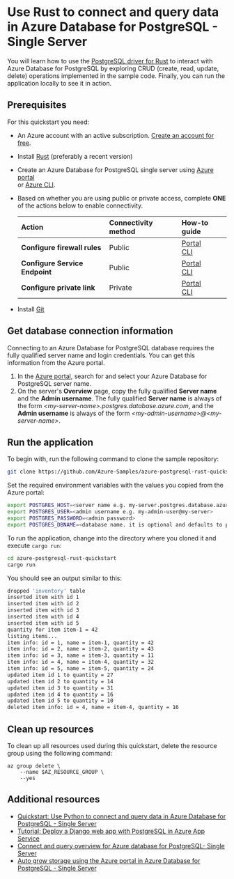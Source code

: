 # Use Rust to connect and query data in Azure Database for PostgreSQL - Single Server

You will learn how to use the [PostgreSQL driver for Rust](https://github.com/sfackler/rust-postgres) to interact with Azure Database for PostgreSQL by exploring CRUD (create, read, update, delete) operations implemented in the sample code. Finally, you can run the application locally to see it in action.

## Prerequisites
For this quickstart you need:

- An Azure account with an active subscription. [Create an account for free](https://azure.microsoft.com/free/?WT.mc_id=data-12578-abhishgu).
- Install [Rust](https://www.rust-lang.org/tools/install) (preferably a recent version)
- Create an Azure Database for PostgreSQL single server using [Azure portal](https://docs.microsoft.com/azure/postgresql/quickstart-create-server-database-portal?WT.mc_id=data-12578-abhishgu) <br/> or [Azure CLI](https://docs.microsoft.com/azure/postgresql/quickstart-create-server-database-azure-cli?WT.mc_id=data-12578-abhishgu).
- Based on whether you are using public or private access, complete **ONE** of the actions below to enable connectivity.

  |Action| Connectivity method|How-to guide|
  |:--------- |:--------- |:--------- |
  | **Configure firewall rules** | Public | [Portal](https://docs.microsoft.com/azure/postgresql/howto-manage-firewall-using-portal?WT.mc_id=data-12578-abhishgu) <br/> [CLI](https://docs.microsoft.com/azure/postgresql/howto-manage-firewall-using-cli?WT.mc_id=data-12578-abhishgu)|
  | **Configure Service Endpoint** | Public | [Portal](https://docs.microsoft.com/azure/postgresql/howto-manage-vnet-using-portal?WT.mc_id=data-12578-abhishgu) <br/> [CLI](https://docs.microsoft.com/azure/postgresql/howto-manage-vnet-using-cli?WT.mc_id=data-12578-abhishgu.md)|
  | **Configure private link** | Private | [Portal](https://docs.microsoft.com/azure/postgresql/howto-configure-privatelink-portal?WT.mc_id=data-12578-abhishgu) <br/> [CLI](https://docs.microsoft.com/azure/postgresql/howto-configure-privatelink-cli?WT.mc_id=data-12578-abhishgu) |

- Install [Git](https://git-scm.com/downloads)

## Get database connection information
Connecting to an Azure Database for PostgreSQL database requires the fully qualified server name and login credentials. You can get this information from the Azure portal.

1. In the [Azure portal](https://portal.azure.com/), search for and select your Azure Database for PostgreSQL server name.
1. On the server's **Overview** page, copy the fully qualified **Server name** and the **Admin username**. The fully qualified **Server name** is always of the form *\<my-server-name>.postgres.database.azure.com*, and the **Admin username** is always of the form *\<my-admin-username>@\<my-server-name>*.

## Run the application

To begin with, run the following command to clone the sample repository:

```bash
git clone https://github.com/Azure-Samples/azure-postgresql-rust-quickstart.git
```

Set the required environment variables with the values you copied from the Azure portal:

```bash
export POSTGRES_HOST=<server name e.g. my-server.postgres.database.azure.com>
export POSTGRES_USER=<admin username e.g. my-admin-user@my-server>
export POSTGRES_PASSWORD=<admin password>
export POSTGRES_DBNAME=<database name. it is optional and defaults to postgres>
```

To run the application, change into the directory where you cloned it and execute `cargo run`:

```bash
cd azure-postgresql-rust-quickstart
cargo run
```

You should see an output similar to this:

```bash
dropped 'inventory' table
inserted item with id 1
inserted item with id 2
inserted item with id 3 
inserted item with id 4 
inserted item with id 5 
quantity for item item-1 = 42
listing items...
item info: id = 1, name = item-1, quantity = 42 
item info: id = 2, name = item-2, quantity = 43 
item info: id = 3, name = item-3, quantity = 11 
item info: id = 4, name = item-4, quantity = 32 
item info: id = 5, name = item-5, quantity = 24 
updated item id 1 to quantity = 27
updated item id 2 to quantity = 14
updated item id 3 to quantity = 31
updated item id 4 to quantity = 16
updated item id 5 to quantity = 10
deleted item info: id = 4, name = item-4, quantity = 16 
```

## Clean up resources

To clean up all resources used during this quickstart, delete the resource group using the following command:

```azurecli
az group delete \
    --name $AZ_RESOURCE_GROUP \
    --yes
```

## Additional resources

- [Quickstart: Use Python to connect and query data in Azure Database for PostgreSQL - Single Server](https://docs.microsoft.com/azure/postgresql/connect-python?WT.mc_id=data-12578-abhishgu)
- [Tutorial: Deploy a Django web app with PostgreSQL in Azure App Service](https://docs.microsoft.com/azure/app-service/tutorial-python-postgresql-app?toc=https%3A%2F%2Fdocs.microsoft.com%2Fen-us%2Fazure%2Fpostgresql%2Ftoc.json&bc=https%3A%2F%2Fdocs.microsoft.com%2Fen-us%2Fazure%2Fbread%2Ftoc.json&tabs=bash%2Cclone&WT.mc_id=data-12578-abhishgu)
- [Connect and query overview for Azure database for PostgreSQL- Single Server](https://docs.microsoft.com/azure/postgresql/how-to-connect-query-guide?WT.mc_id=data-12578-abhishgu)
- [Auto grow storage using the Azure portal in Azure Database for PostgreSQL - Single Server](https://docs.microsoft.com/azure/postgresql/howto-auto-grow-storage-portal?WT.mc_id=data-12578-abhishgu)